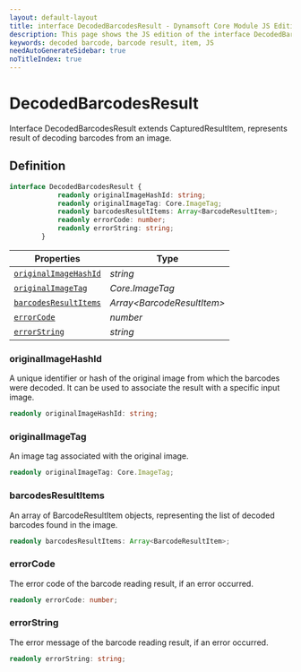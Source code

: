 ```yaml
---
layout: default-layout
title: interface DecodedBarcodesResult - Dynamsoft Core Module JS Edition API Reference
description: This page shows the JS edition of the interface DecodedBarcodesResult in Dynamsoft DBR Module.
keywords: decoded barcode, barcode result, item, JS
needAutoGenerateSidebar: true
noTitleIndex: true
---
```


# DecodedBarcodesResult

Interface DecodedBarcodesResult extends CapturedResultItem, represents result of decoding barcodes from an image.

## Definition

```ts
interface DecodedBarcodesResult {
            readonly originalImageHashId: string;
            readonly originalImageTag: Core.ImageTag;
            readonly barcodesResultItems: Array<BarcodeResultItem>;
            readonly errorCode: number;
            readonly errorString: string;
        }
```

| Properties               | Type |
|----------------------|-------------|
| [`originalImageHashId`](#originalimagehashid) | *string* |
| [`originalImageTag`](#originalimagetag) | *Core.ImageTag* |
| [`barcodesResultItems`](#barcodesresultitems) | *Array\<BarcodeResultItem>* |
| [`errorCode`](#errorcode) | *number* |
| [`errorString`](#errorstring) | *string* |

### originalImageHashId

A unique identifier or hash of the original image from which the barcodes were decoded. It can be used to associate the result with a specific input image.

```typescript
readonly originalImageHashId: string;
```

### originalImageTag

An image tag associated with the original image.

```typescript
readonly originalImageTag: Core.ImageTag;
```

### barcodesResultItems

An array of BarcodeResultItem objects, representing the list of decoded barcodes found in the image.

```typescript
readonly barcodesResultItems: Array<BarcodeResultItem>;
```

### errorCode

The error code of the barcode reading result, if an error occurred.

```typescript
readonly errorCode: number;
```

### errorString

The error message of the barcode reading result, if an error occurred.

```typescript
readonly errorString: string;
```